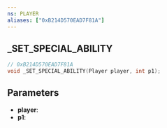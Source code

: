 ```yaml
---
ns: PLAYER
aliases: ["0xB214D570EAD7F81A"]
---
```

## _SET_SPECIAL_ABILITY

```c
// 0xB214D570EAD7F81A
void _SET_SPECIAL_ABILITY(Player player, int p1);
```

## Parameters
* **player**: 
* **p1**: 

